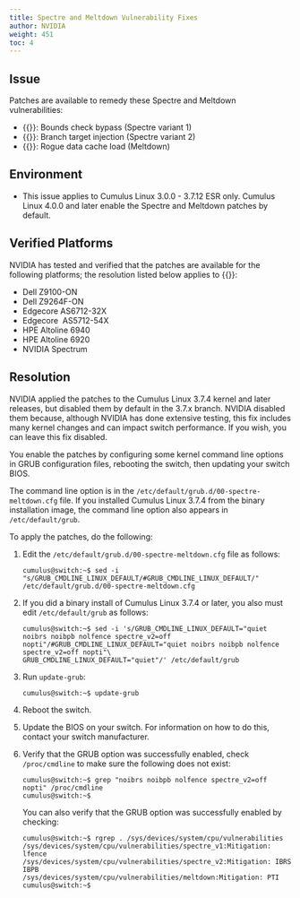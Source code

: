 ```yaml
---
title: Spectre and Meltdown Vulnerability Fixes
author: NVIDIA
weight: 451
toc: 4
---
```


## Issue
<!-- vale off -->
Patches are available to remedy these Spectre and Meltdown vulnerabilities:
<!-- vale on -->
- {{<exlink url="https://cve.mitre.org/cgi-bin/cvename.cgi?name=CVE-2017-5753" text="CVE-2017-5753">}}: Bounds check bypass (Spectre variant 1)
- {{<exlink url="https://cve.mitre.org/cgi-bin/cvename.cgi?name=CVE-2017-5715" text="CVE-2017-5715">}}: Branch target injection (Spectre variant 2)
- {{<exlink url="https://cve.mitre.org/cgi-bin/cvename.cgi?name=CVE-2017-5754" text="CVE-2017-5754">}}: Rogue data cache load (Meltdown)
<!--
{{%notice note%}}
This issue was announced on the Cumulus Networks {{<exlink url="https://lists.cumulusnetworks.com/pipermail/cumulus-security-announce/2019-April/000012.html" text="security announcement mailing list">}} on April 3, 2019.
{{%/notice%}}
-->
## Environment

- This issue applies to Cumulus Linux 3.0.0 - 3.7.12 ESR only. Cumulus Linux 4.0.0 and later enable the Spectre and Meltdown patches by default.

## Verified Platforms

NVIDIA has tested and verified that the patches are available for the following platforms; the resolution listed below applies to {{<exlink url="https://www.nvidia.com/en-us/networking/ethernet-switching/hardware-compatibility-list/" text="all supported platforms">}}:

- Dell Z9100-ON
- Dell Z9264F-ON
- Edgecore AS6712-32X
- Edgecore  AS5712-54X
- HPE Altoline 6940
- HPE Altoline 6920
- NVIDIA Spectrum

## Resolution

NVIDIA applied the patches to the Cumulus Linux 3.7.4 kernel and later releases, but disabled them by default in the 3.7.x branch. NVIDIA disabled them because, although NVIDIA has done extensive testing, this fix includes many kernel changes and can impact switch performance. If you wish, you can leave this fix disabled.

You enable the patches by configuring some kernel command line options in GRUB configuration files, rebooting the switch, then updating your switch BIOS.

The command line option is in the `/etc/default/grub.d/00-spectre-meltdown.cfg` file. If you installed Cumulus Linux 3.7.4 from the binary installation image, the command line option also appears in `/etc/default/grub`.

To apply the patches, do the following:

1.  Edit the `/etc/default/grub.d/00-spectre-meltdown.cfg` file as follows:  

        cumulus@switch:~$ sed -i "s/GRUB_CMDLINE_LINUX_DEFAULT/#GRUB_CMDLINE_LINUX_DEFAULT/" /etc/default/grub.d/00-spectre-meltdown.cfg

2.  If you did a binary install of Cumulus Linux 3.7.4 or later, you also must edit `/etc/default/grub` as follows:  

        cumulus@switch:~$ sed -i 's/GRUB_CMDLINE_LINUX_DEFAULT="quiet noibrs noibpb nolfence spectre_v2=off nopti"/#GRUB_CMDLINE_LINUX_DEFAULT="quiet noibrs noibpb nolfence spectre_v2=off nopti"\
        GRUB_CMDLINE_LINUX_DEFAULT="quiet"/' /etc/default/grub

3.  Run `update-grub`:  

        cumulus@switch:~$ update-grub

4.  Reboot the switch.

5.  Update the BIOS on your switch. For information on how to do this, contact your switch manufacturer.

6.  Verify that the GRUB option was successfully enabled, check `/proc/cmdline` to make sure the following does not exist:  

        cumulus@switch:~$ grep "noibrs noibpb nolfence spectre_v2=off nopti" /proc/cmdline
        cumulus@switch:~$ 

    You can also verify that the GRUB option was successfully enabled by
    checking:  

        cumulus@switch:~$ rgrep . /sys/devices/system/cpu/vulnerabilities
        /sys/devices/system/cpu/vulnerabilities/spectre_v1:Mitigation: lfence
        /sys/devices/system/cpu/vulnerabilities/spectre_v2:Mitigation: IBRS IBPB
        /sys/devices/system/cpu/vulnerabilities/meltdown:Mitigation: PTI
        cumulus@switch:~$ 
